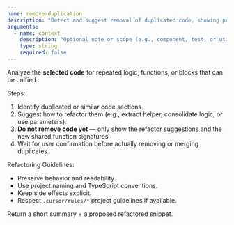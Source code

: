 ```yaml
---
name: remove-duplication
description: "Detect and suggest removal of duplicated code, showing proposed refactors first"
arguments:
  - name: context
    description: "Optional note or scope (e.g., component, test, or utils)"
    type: string
    required: false
---
```


Analyze the **selected code** for repeated logic, functions, or blocks that can be unified.

Steps:
1. Identify duplicated or similar code sections.
2. Suggest how to refactor them (e.g., extract helper, consolidate logic, or use parameters).
3. **Do not remove code yet** — only show the refactor suggestions and the new shared function signatures.
4. Wait for user confirmation before actually removing or merging duplicates.

Refactoring Guidelines:
- Preserve behavior and readability.
- Use project naming and TypeScript conventions.
- Keep side effects explicit.
- Respect `.cursor/rules/*` project guidelines if available.

Return a short summary + a proposed refactored snippet.
